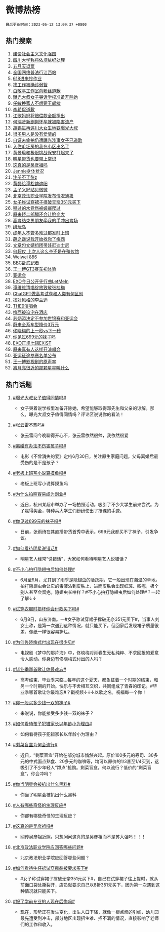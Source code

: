 # 微博热榜

`最后更新时间：2023-06-12 13:09:37 +0800`

## 热门搜索

1. [建设社会主义文化强国](https://m.weibo.cn/search?containerid=100103type%3D1%26t%3D10%26q%3D%23%E5%BB%BA%E8%AE%BE%E7%A4%BE%E4%BC%9A%E4%B8%BB%E4%B9%89%E6%96%87%E5%8C%96%E5%BC%BA%E5%9B%BD%23&stream_entry_id=51&isnewpage=1&extparam=seat%3D1%26cate%3D10103%26pos%3D0%26dgr%3D0%26stream_entry_id%3D51%26c_type%3D51%26filter_type%3Drealtimehot%26display_time%3D1686546575%26pre_seqid%3D168654657529702736372&luicode=10000011&lfid=106003type%253D25%2526t%253D3%2526disable_hot%253D1%2526filter_type%253Drealtimehot)
1. [四川大学称将依规依纪处理](https://m.weibo.cn/search?containerid=100103type%3D1%26t%3D10%26q%3D%23%E5%9B%9B%E5%B7%9D%E5%A4%A7%E5%AD%A6%E7%A7%B0%E5%B0%86%E4%BE%9D%E8%A7%84%E4%BE%9D%E7%BA%AA%E5%A4%84%E7%90%86%23&stream_entry_id=31&isnewpage=1&extparam=seat%3D1%26dgr%3D0%26pos%3D0%26realpos%3D1%26c_type%3D31%26q%3D%2523%25E5%259B%259B%25E5%25B7%259D%25E5%25A4%25A7%25E5%25AD%25A6%25E7%25A7%25B0%25E5%25B0%2586%25E4%25BE%259D%25E8%25A7%2584%25E4%25BE%259D%25E7%25BA%25AA%25E5%25A4%2584%25E7%2590%2586%2523%26flag%3D4%26cate%3D5001%26band_rank%3D1%26stream_entry_id%3D31%26lcate%3D5001%26filter_type%3Drealtimehot%26display_time%3D1686546575%26pre_seqid%3D168654657529702736372&luicode=10000011&lfid=106003type%253D25%2526t%253D3%2526disable_hot%253D1%2526filter_type%253Drealtimehot)
1. [五月天退票](https://m.weibo.cn/search?containerid=100103type%3D1%26t%3D10%26q%3D%E4%BA%94%E6%9C%88%E5%A4%A9%E9%80%80%E7%A5%A8&stream_entry_id=31&isnewpage=1&extparam=seat%3D1%26dgr%3D0%26pos%3D1%26realpos%3D2%26c_type%3D31%26q%3D%25E4%25BA%2594%25E6%259C%2588%25E5%25A4%25A9%25E9%2580%2580%25E7%25A5%25A8%26flag%3D1%26cate%3D5001%26band_rank%3D2%26stream_entry_id%3D31%26lcate%3D5001%26filter_type%3Drealtimehot%26display_time%3D1686546575%26pre_seqid%3D168654657529702736372&luicode=10000011&lfid=106003type%253D25%2526t%253D3%2526disable_hot%253D1%2526filter_type%253Drealtimehot)
1. [全国网络普法行江西站](https://m.weibo.cn/search?containerid=100103type%3D1%26t%3D10%26q%3D%23%E5%85%A8%E5%9B%BD%E7%BD%91%E7%BB%9C%E6%99%AE%E6%B3%95%E8%A1%8C%E6%B1%9F%E8%A5%BF%E7%AB%99%23&stream_entry_id=31&isnewpage=1&extparam=seat%3D1%26dgr%3D0%26pos%3D2%26realpos%3D3%26c_type%3D31%26q%3D%2523%25E5%2585%25A8%25E5%259B%25BD%25E7%25BD%2591%25E7%25BB%259C%25E6%2599%25AE%25E6%25B3%2595%25E8%25A1%258C%25E6%25B1%259F%25E8%25A5%25BF%25E7%25AB%2599%2523%26flag%3D1%26cate%3D5001%26band_rank%3D3%26stream_entry_id%3D31%26lcate%3D5001%26filter_type%3Drealtimehot%26display_time%3D1686546575%26pre_seqid%3D168654657529702736372&luicode=10000011&lfid=106003type%253D25%2526t%253D3%2526disable_hot%253D1%2526filter_type%253Drealtimehot)
1. [618进来抄作业](https://m.weibo.cn/search?containerid=100103type%3D1%26t%3D10%26q%3D%23618%E8%BF%9B%E6%9D%A5%E6%8A%84%E4%BD%9C%E4%B8%9A%23&stream_entry_id=31&isnewpage=1&extparam=seat%3D1%26topic_ad%3D1%26adid%3D192566%26pos%3D3%26dgr%3D0%26is_ad_pos%3D1%26c_type%3D31%26q%3D%2523618%25E8%25BF%259B%25E6%259D%25A5%25E6%258A%2584%25E4%25BD%259C%25E4%25B8%259A%2523%26cate%3D5001%26band_rank%3D4%26stream_entry_id%3D31%26lcate%3D5001%26filter_type%3Drealtimehot%26display_time%3D1686546575%26pre_seqid%3D168654657529702736372&luicode=10000011&lfid=106003type%253D25%2526t%253D3%2526disable_hot%253D1%2526filter_type%253Drealtimehot)
1. [找工作被确诊弱智](https://m.weibo.cn/search?containerid=100103type%3D1%26t%3D10%26q%3D%23%E6%89%BE%E5%B7%A5%E4%BD%9C%E8%A2%AB%E7%A1%AE%E8%AF%8A%E5%BC%B1%E6%99%BA%23&stream_entry_id=31&isnewpage=1&extparam=seat%3D1%26dgr%3D0%26pos%3D4%26realpos%3D4%26c_type%3D31%26q%3D%2523%25E6%2589%25BE%25E5%25B7%25A5%25E4%25BD%259C%25E8%25A2%25AB%25E7%25A1%25AE%25E8%25AF%258A%25E5%25BC%25B1%25E6%2599%25BA%2523%26flag%3D1%26cate%3D5001%26band_rank%3D4%26stream_entry_id%3D31%26lcate%3D5001%26filter_type%3Drealtimehot%26display_time%3D1686546575%26pre_seqid%3D168654657529702736372&luicode=10000011&lfid=106003type%253D25%2526t%253D3%2526disable_hot%253D1%2526filter_type%253Drealtimehot)
1. [白敬亭工作室向粉丝道歉](https://m.weibo.cn/search?containerid=100103type%3D1%26t%3D10%26q%3D%23%E7%99%BD%E6%95%AC%E4%BA%AD%E5%B7%A5%E4%BD%9C%E5%AE%A4%E5%90%91%E7%B2%89%E4%B8%9D%E9%81%93%E6%AD%89%23&stream_entry_id=31&isnewpage=1&extparam=seat%3D1%26dgr%3D0%26pos%3D5%26realpos%3D5%26c_type%3D31%26q%3D%2523%25E7%2599%25BD%25E6%2595%25AC%25E4%25BA%25AD%25E5%25B7%25A5%25E4%25BD%259C%25E5%25AE%25A4%25E5%2590%2591%25E7%25B2%2589%25E4%25B8%259D%25E9%2581%2593%25E6%25AD%2589%2523%26flag%3D2%26cate%3D5001%26band_rank%3D5%26stream_entry_id%3D31%26lcate%3D5001%26filter_type%3Drealtimehot%26display_time%3D1686546575%26pre_seqid%3D168654657529702736372&luicode=10000011&lfid=106003type%253D25%2526t%253D3%2526disable_hot%253D1%2526filter_type%253Drealtimehot)
1. [曝光大叔女子哭诉学校准备开除她](https://m.weibo.cn/search?containerid=100103type%3D1%26t%3D10%26q%3D%23%E6%9B%9D%E5%85%89%E5%A4%A7%E5%8F%94%E5%A5%B3%E5%AD%90%E5%93%AD%E8%AF%89%E5%AD%A6%E6%A0%A1%E5%87%86%E5%A4%87%E5%BC%80%E9%99%A4%E5%A5%B9%23&stream_entry_id=31&isnewpage=1&extparam=seat%3D1%26dgr%3D0%26pos%3D6%26realpos%3D6%26c_type%3D31%26q%3D%2523%25E6%259B%259D%25E5%2585%2589%25E5%25A4%25A7%25E5%258F%2594%25E5%25A5%25B3%25E5%25AD%2590%25E5%2593%25AD%25E8%25AF%2589%25E5%25AD%25A6%25E6%25A0%25A1%25E5%2587%2586%25E5%25A4%2587%25E5%25BC%2580%25E9%2599%25A4%25E5%25A5%25B9%2523%26flag%3D16%26cate%3D5001%26band_rank%3D6%26stream_entry_id%3D31%26lcate%3D5001%26filter_type%3Drealtimehot%26display_time%3D1686546575%26pre_seqid%3D168654657529702736372&luicode=10000011&lfid=106003type%253D25%2526t%253D3%2526disable_hot%253D1%2526filter_type%253Drealtimehot)
1. [任敏换家人不想要王鹤棣](https://m.weibo.cn/search?containerid=100103type%3D1%26t%3D10%26q%3D%23%E4%BB%BB%E6%95%8F%E6%8D%A2%E5%AE%B6%E4%BA%BA%E4%B8%8D%E6%83%B3%E8%A6%81%E7%8E%8B%E9%B9%A4%E6%A3%A3%23&stream_entry_id=31&isnewpage=1&extparam=seat%3D1%26dgr%3D0%26pos%3D7%26realpos%3D7%26c_type%3D31%26q%3D%2523%25E4%25BB%25BB%25E6%2595%258F%25E6%258D%25A2%25E5%25AE%25B6%25E4%25BA%25BA%25E4%25B8%258D%25E6%2583%25B3%25E8%25A6%2581%25E7%258E%258B%25E9%25B9%25A4%25E6%25A3%25A3%2523%26flag%3D1%26cate%3D5001%26band_rank%3D7%26stream_entry_id%3D31%26lcate%3D5001%26filter_type%3Drealtimehot%26display_time%3D1686546575%26pre_seqid%3D168654657529702736372&luicode=10000011&lfid=106003type%253D25%2526t%253D3%2526disable_hot%253D1%2526filter_type%253Drealtimehot)
1. [李希侃道歉](https://m.weibo.cn/search?containerid=100103type%3D1%26t%3D10%26q%3D%23%E6%9D%8E%E5%B8%8C%E4%BE%83%E9%81%93%E6%AD%89%23&stream_entry_id=31&isnewpage=1&extparam=seat%3D1%26dgr%3D0%26pos%3D8%26realpos%3D8%26c_type%3D31%26q%3D%2523%25E6%259D%258E%25E5%25B8%258C%25E4%25BE%2583%25E9%2581%2593%25E6%25AD%2589%2523%26flag%3D0%26cate%3D5001%26band_rank%3D8%26stream_entry_id%3D31%26lcate%3D5001%26filter_type%3Drealtimehot%26display_time%3D1686546575%26pre_seqid%3D168654657529702736372&luicode=10000011&lfid=106003type%253D25%2526t%253D3%2526disable_hot%253D1%2526filter_type%253Drealtimehot)
1. [江歌妈妈将赔偿款全额捐出](https://m.weibo.cn/search?containerid=100103type%3D1%26t%3D10%26q%3D%23%E6%B1%9F%E6%AD%8C%E5%A6%88%E5%A6%88%E5%B0%86%E8%B5%94%E5%81%BF%E6%AC%BE%E5%85%A8%E9%A2%9D%E6%8D%90%E5%87%BA%23&stream_entry_id=31&isnewpage=1&extparam=seat%3D1%26dgr%3D0%26pos%3D9%26realpos%3D9%26c_type%3D31%26q%3D%2523%25E6%25B1%259F%25E6%25AD%258C%25E5%25A6%2588%25E5%25A6%2588%25E5%25B0%2586%25E8%25B5%2594%25E5%2581%25BF%25E6%25AC%25BE%25E5%2585%25A8%25E9%25A2%259D%25E6%258D%2590%25E5%2587%25BA%2523%26flag%3D2%26cate%3D5001%26band_rank%3D9%26stream_entry_id%3D31%26lcate%3D5001%26filter_type%3Drealtimehot%26display_time%3D1686546575%26pre_seqid%3D168654657529702736372&luicode=10000011&lfid=106003type%253D25%2526t%253D3%2526disable_hot%253D1%2526filter_type%253Drealtimehot)
1. [何瑞贤新剧刚怀孕就被陷害流产](https://m.weibo.cn/search?containerid=100103type%3D1%26t%3D10%26q%3D%23%E4%BD%95%E7%91%9E%E8%B4%A4%E6%96%B0%E5%89%A7%E5%88%9A%E6%80%80%E5%AD%95%E5%B0%B1%E8%A2%AB%E9%99%B7%E5%AE%B3%E6%B5%81%E4%BA%A7%23&stream_entry_id=31&isnewpage=1&extparam=seat%3D1%26dgr%3D0%26pos%3D10%26realpos%3D10%26c_type%3D31%26q%3D%2523%25E4%25BD%2595%25E7%2591%259E%25E8%25B4%25A4%25E6%2596%25B0%25E5%2589%25A7%25E5%2588%259A%25E6%2580%2580%25E5%25AD%2595%25E5%25B0%25B1%25E8%25A2%25AB%25E9%2599%25B7%25E5%25AE%25B3%25E6%25B5%2581%25E4%25BA%25A7%2523%26flag%3D2%26cate%3D5001%26band_rank%3D10%26stream_entry_id%3D31%26lcate%3D5001%26filter_type%3Drealtimehot%26display_time%3D1686546575%26pre_seqid%3D168654657529702736372&luicode=10000011&lfid=106003type%253D25%2526t%253D3%2526disable_hot%253D1%2526filter_type%253Drealtimehot)
1. [胡锡进再评川大女生地铁曝光大叔](https://m.weibo.cn/search?containerid=100103type%3D1%26t%3D10%26q%3D%E8%83%A1%E9%94%A1%E8%BF%9B%E5%86%8D%E8%AF%84%E5%B7%9D%E5%A4%A7%E5%A5%B3%E7%94%9F%E5%9C%B0%E9%93%81%E6%9B%9D%E5%85%89%E5%A4%A7%E5%8F%94&stream_entry_id=31&isnewpage=1&extparam=seat%3D1%26dgr%3D0%26pos%3D11%26realpos%3D11%26c_type%3D31%26q%3D%25E8%2583%25A1%25E9%2594%25A1%25E8%25BF%259B%25E5%2586%258D%25E8%25AF%2584%25E5%25B7%259D%25E5%25A4%25A7%25E5%25A5%25B3%25E7%2594%259F%25E5%259C%25B0%25E9%2593%2581%25E6%259B%259D%25E5%2585%2589%25E5%25A4%25A7%25E5%258F%2594%26flag%3D1%26cate%3D5001%26band_rank%3D11%26stream_entry_id%3D31%26lcate%3D5001%26filter_type%3Drealtimehot%26display_time%3D1686546575%26pre_seqid%3D168654657529702736372&luicode=10000011&lfid=106003type%253D25%2526t%253D3%2526disable_hot%253D1%2526filter_type%253Drealtimehot)
1. [很多男人是没有爱情的](https://m.weibo.cn/search?containerid=100103type%3D1%26t%3D10%26q%3D%E5%BE%88%E5%A4%9A%E7%94%B7%E4%BA%BA%E6%98%AF%E6%B2%A1%E6%9C%89%E7%88%B1%E6%83%85%E7%9A%84&stream_entry_id=31&isnewpage=1&extparam=seat%3D1%26dgr%3D0%26pos%3D12%26realpos%3D12%26c_type%3D31%26q%3D%25E5%25BE%2588%25E5%25A4%259A%25E7%2594%25B7%25E4%25BA%25BA%25E6%2598%25AF%25E6%25B2%25A1%25E6%259C%2589%25E7%2588%25B1%25E6%2583%2585%25E7%259A%2584%26flag%3D2%26cate%3D5001%26band_rank%3D12%26stream_entry_id%3D31%26lcate%3D5001%26filter_type%3Drealtimehot%26display_time%3D1686546575%26pre_seqid%3D168654657529702736372&luicode=10000011&lfid=106003type%253D25%2526t%253D3%2526disable_hot%253D1%2526filter_type%253Drealtimehot)
1. [自证未偷拍仍遭曝光涉事女子已道歉](https://m.weibo.cn/search?containerid=100103type%3D1%26t%3D10%26q%3D%23%E8%87%AA%E8%AF%81%E6%9C%AA%E5%81%B7%E6%8B%8D%E4%BB%8D%E9%81%AD%E6%9B%9D%E5%85%89%E6%B6%89%E4%BA%8B%E5%A5%B3%E5%AD%90%E5%B7%B2%E9%81%93%E6%AD%89%23&stream_entry_id=31&isnewpage=1&extparam=seat%3D1%26dgr%3D0%26pos%3D13%26realpos%3D13%26c_type%3D31%26q%3D%2523%25E8%2587%25AA%25E8%25AF%2581%25E6%259C%25AA%25E5%2581%25B7%25E6%258B%258D%25E4%25BB%258D%25E9%2581%25AD%25E6%259B%259D%25E5%2585%2589%25E6%25B6%2589%25E4%25BA%258B%25E5%25A5%25B3%25E5%25AD%2590%25E5%25B7%25B2%25E9%2581%2593%25E6%25AD%2589%2523%26flag%3D0%26cate%3D5001%26band_rank%3D13%26stream_entry_id%3D31%26lcate%3D5001%26filter_type%3Drealtimehot%26display_time%3D1686546575%26pre_seqid%3D168654657529702736372&luicode=10000011&lfid=106003type%253D25%2526t%253D3%2526disable_hot%253D1%2526filter_type%253Drealtimehot)
1. [入住毛坯房的我在小区出名了](https://m.weibo.cn/search?containerid=100103type%3D1%26t%3D10%26q%3D%23%E5%85%A5%E4%BD%8F%E6%AF%9B%E5%9D%AF%E6%88%BF%E7%9A%84%E6%88%91%E5%9C%A8%E5%B0%8F%E5%8C%BA%E5%87%BA%E5%90%8D%E4%BA%86%23&stream_entry_id=31&isnewpage=1&extparam=seat%3D1%26dgr%3D0%26pos%3D14%26realpos%3D14%26c_type%3D31%26q%3D%2523%25E5%2585%25A5%25E4%25BD%258F%25E6%25AF%259B%25E5%259D%25AF%25E6%2588%25BF%25E7%259A%2584%25E6%2588%2591%25E5%259C%25A8%25E5%25B0%258F%25E5%258C%25BA%25E5%2587%25BA%25E5%2590%258D%25E4%25BA%2586%2523%26flag%3D2%26cate%3D5001%26band_rank%3D14%26stream_entry_id%3D31%26lcate%3D5001%26filter_type%3Drealtimehot%26display_time%3D1686546575%26pre_seqid%3D168654657529702736372&luicode=10000011&lfid=106003type%253D25%2526t%253D3%2526disable_hot%253D1%2526filter_type%253Drealtimehot)
1. [黄景瑜和极限挑战保安打起来了](https://m.weibo.cn/search?containerid=100103type%3D1%26t%3D10%26q%3D%23%E9%BB%84%E6%99%AF%E7%91%9C%E5%92%8C%E6%9E%81%E9%99%90%E6%8C%91%E6%88%98%E4%BF%9D%E5%AE%89%E6%89%93%E8%B5%B7%E6%9D%A5%E4%BA%86%23&stream_entry_id=31&isnewpage=1&extparam=seat%3D1%26dgr%3D0%26pos%3D15%26realpos%3D15%26c_type%3D31%26q%3D%2523%25E9%25BB%2584%25E6%2599%25AF%25E7%2591%259C%25E5%2592%258C%25E6%259E%2581%25E9%2599%2590%25E6%258C%2591%25E6%2588%2598%25E4%25BF%259D%25E5%25AE%2589%25E6%2589%2593%25E8%25B5%25B7%25E6%259D%25A5%25E4%25BA%2586%2523%26flag%3D0%26cate%3D5001%26band_rank%3D15%26stream_entry_id%3D31%26lcate%3D5001%26filter_type%3Drealtimehot%26display_time%3D1686546575%26pre_seqid%3D168654657529702736372&luicode=10000011&lfid=106003type%253D25%2526t%253D3%2526disable_hot%253D1%2526filter_type%253Drealtimehot)
1. [明星带货也要带上常识](https://m.weibo.cn/search?containerid=100103type%3D1%26t%3D10%26q%3D%23%E6%98%8E%E6%98%9F%E5%B8%A6%E8%B4%A7%E4%B9%9F%E8%A6%81%E5%B8%A6%E4%B8%8A%E5%B8%B8%E8%AF%86%23&stream_entry_id=31&isnewpage=1&extparam=seat%3D1%26dgr%3D0%26pos%3D16%26realpos%3D16%26c_type%3D31%26q%3D%2523%25E6%2598%258E%25E6%2598%259F%25E5%25B8%25A6%25E8%25B4%25A7%25E4%25B9%259F%25E8%25A6%2581%25E5%25B8%25A6%25E4%25B8%258A%25E5%25B8%25B8%25E8%25AF%2586%2523%26flag%3D0%26cate%3D5001%26band_rank%3D16%26stream_entry_id%3D31%26lcate%3D5001%26filter_type%3Drealtimehot%26display_time%3D1686546575%26pre_seqid%3D168654657529702736372&luicode=10000011&lfid=106003type%253D25%2526t%253D3%2526disable_hot%253D1%2526filter_type%253Drealtimehot)
1. [这真的是吴彦祖吗](https://m.weibo.cn/search?containerid=100103type%3D1%26t%3D10%26q%3D%23%E8%BF%99%E7%9C%9F%E7%9A%84%E6%98%AF%E5%90%B4%E5%BD%A6%E7%A5%96%E5%90%97%23&stream_entry_id=31&isnewpage=1&extparam=seat%3D1%26dgr%3D0%26pos%3D17%26realpos%3D17%26c_type%3D31%26q%3D%2523%25E8%25BF%2599%25E7%259C%259F%25E7%259A%2584%25E6%2598%25AF%25E5%2590%25B4%25E5%25BD%25A6%25E7%25A5%2596%25E5%2590%2597%2523%26flag%3D1%26cate%3D5001%26band_rank%3D17%26stream_entry_id%3D31%26lcate%3D5001%26filter_type%3Drealtimehot%26display_time%3D1686546575%26pre_seqid%3D168654657529702736372&luicode=10000011&lfid=106003type%253D25%2526t%253D3%2526disable_hot%253D1%2526filter_type%253Drealtimehot)
1. [Jennie身体状况](https://m.weibo.cn/search?containerid=100103type%3D1%26t%3D10%26q%3D%23Jennie%E8%BA%AB%E4%BD%93%E7%8A%B6%E5%86%B5%23&stream_entry_id=31&isnewpage=1&extparam=seat%3D1%26dgr%3D0%26pos%3D18%26realpos%3D18%26c_type%3D31%26q%3D%2523Jennie%25E8%25BA%25AB%25E4%25BD%2593%25E7%258A%25B6%25E5%2586%25B5%2523%26flag%3D2%26cate%3D5001%26band_rank%3D18%26stream_entry_id%3D31%26lcate%3D5001%26filter_type%3Drealtimehot%26display_time%3D1686546575%26pre_seqid%3D168654657529702736372&luicode=10000011&lfid=106003type%253D25%2526t%253D3%2526disable_hot%253D1%2526filter_type%253Drealtimehot)
1. [注册不了张z](https://m.weibo.cn/search?containerid=100103type%3D1%26t%3D10%26q%3D%23%E6%B3%A8%E5%86%8C%E4%B8%8D%E4%BA%86%E5%BC%A0z%23&stream_entry_id=31&isnewpage=1&extparam=seat%3D1%26dgr%3D0%26pos%3D19%26realpos%3D19%26c_type%3D31%26q%3D%2523%25E6%25B3%25A8%25E5%2586%258C%25E4%25B8%258D%25E4%25BA%2586%25E5%25BC%25A0z%2523%26flag%3D0%26cate%3D5001%26band_rank%3D19%26stream_entry_id%3D31%26lcate%3D5001%26filter_type%3Drealtimehot%26display_time%3D1686546575%26pre_seqid%3D168654657529702736372&luicode=10000011&lfid=106003type%253D25%2526t%253D3%2526disable_hot%253D1%2526filter_type%253Drealtimehot)
1. [黄磊给谭松韵遮阳](https://m.weibo.cn/search?containerid=100103type%3D1%26t%3D10%26q%3D%23%E9%BB%84%E7%A3%8A%E7%BB%99%E8%B0%AD%E6%9D%BE%E9%9F%B5%E9%81%AE%E9%98%B3%23&stream_entry_id=31&isnewpage=1&extparam=seat%3D1%26dgr%3D0%26pos%3D20%26realpos%3D20%26c_type%3D31%26q%3D%2523%25E9%25BB%2584%25E7%25A3%258A%25E7%25BB%2599%25E8%25B0%25AD%25E6%259D%25BE%25E9%259F%25B5%25E9%2581%25AE%25E9%2598%25B3%2523%26flag%3D2%26cate%3D5001%26band_rank%3D20%26stream_entry_id%3D31%26lcate%3D5001%26filter_type%3Drealtimehot%26display_time%3D1686546575%26pre_seqid%3D168654657529702736372&luicode=10000011&lfid=106003type%253D25%2526t%253D3%2526disable_hot%253D1%2526filter_type%253Drealtimehot)
1. [孟子义好贴贝微微](https://m.weibo.cn/search?containerid=100103type%3D1%26t%3D10%26q%3D%23%E5%AD%9F%E5%AD%90%E4%B9%89%E5%A5%BD%E8%B4%B4%E8%B4%9D%E5%BE%AE%E5%BE%AE%23&stream_entry_id=31&isnewpage=1&extparam=seat%3D1%26dgr%3D0%26pos%3D21%26realpos%3D21%26c_type%3D31%26q%3D%2523%25E5%25AD%259F%25E5%25AD%2590%25E4%25B9%2589%25E5%25A5%25BD%25E8%25B4%25B4%25E8%25B4%259D%25E5%25BE%25AE%25E5%25BE%25AE%2523%26flag%3D1%26cate%3D5001%26band_rank%3D21%26stream_entry_id%3D31%26lcate%3D5001%26filter_type%3Drealtimehot%26display_time%3D1686546575%26pre_seqid%3D168654657529702736372&luicode=10000011&lfid=106003type%253D25%2526t%253D3%2526disable_hot%253D1%2526filter_type%253Drealtimehot)
1. [北京政法职业学院发布情况通报](https://m.weibo.cn/search?containerid=100103type%3D1%26t%3D10%26q%3D%23%E5%8C%97%E4%BA%AC%E6%94%BF%E6%B3%95%E8%81%8C%E4%B8%9A%E5%AD%A6%E9%99%A2%E5%8F%91%E5%B8%83%E6%83%85%E5%86%B5%E9%80%9A%E6%8A%A5%23&stream_entry_id=31&isnewpage=1&extparam=seat%3D1%26dgr%3D0%26pos%3D22%26realpos%3D22%26c_type%3D31%26q%3D%2523%25E5%258C%2597%25E4%25BA%25AC%25E6%2594%25BF%25E6%25B3%2595%25E8%2581%258C%25E4%25B8%259A%25E5%25AD%25A6%25E9%2599%25A2%25E5%258F%2591%25E5%25B8%2583%25E6%2583%2585%25E5%2586%25B5%25E9%2580%259A%25E6%258A%25A5%2523%26flag%3D2%26cate%3D5001%26band_rank%3D22%26stream_entry_id%3D31%26lcate%3D5001%26filter_type%3Drealtimehot%26display_time%3D1686546575%26pre_seqid%3D168654657529702736372&luicode=10000011&lfid=106003type%253D25%2526t%253D3%2526disable_hot%253D1%2526filter_type%253Drealtimehot)
1. [女子称试穿裙子撑破无奈351元买下](https://m.weibo.cn/search?containerid=100103type%3D1%26t%3D10%26q%3D%23%E5%A5%B3%E5%AD%90%E7%A7%B0%E8%AF%95%E7%A9%BF%E8%A3%99%E5%AD%90%E6%92%91%E7%A0%B4%E6%97%A0%E5%A5%88351%E5%85%83%E4%B9%B0%E4%B8%8B%23&stream_entry_id=31&isnewpage=1&extparam=seat%3D1%26dgr%3D0%26pos%3D23%26realpos%3D23%26c_type%3D31%26q%3D%2523%25E5%25A5%25B3%25E5%25AD%2590%25E7%25A7%25B0%25E8%25AF%2595%25E7%25A9%25BF%25E8%25A3%2599%25E5%25AD%2590%25E6%2592%2591%25E7%25A0%25B4%25E6%2597%25A0%25E5%25A5%2588351%25E5%2585%2583%25E4%25B9%25B0%25E4%25B8%258B%2523%26flag%3D2%26cate%3D5001%26band_rank%3D23%26stream_entry_id%3D31%26lcate%3D5001%26filter_type%3Drealtimehot%26display_time%3D1686546575%26pre_seqid%3D168654657529702736372&luicode=10000011&lfid=106003type%253D25%2526t%253D3%2526disable_hot%253D1%2526filter_type%253Drealtimehot)
1. [喝过的水竟然被蟑螂爬过](https://m.weibo.cn/search?containerid=100103type%3D1%26t%3D10%26q%3D%23%E5%96%9D%E8%BF%87%E7%9A%84%E6%B0%B4%E7%AB%9F%E7%84%B6%E8%A2%AB%E8%9F%91%E8%9E%82%E7%88%AC%E8%BF%87%23&stream_entry_id=31&isnewpage=1&extparam=seat%3D1%26dgr%3D0%26pos%3D24%26realpos%3D24%26c_type%3D31%26q%3D%2523%25E5%2596%259D%25E8%25BF%2587%25E7%259A%2584%25E6%25B0%25B4%25E7%25AB%259F%25E7%2584%25B6%25E8%25A2%25AB%25E8%259F%2591%25E8%259E%2582%25E7%2588%25AC%25E8%25BF%2587%2523%26flag%3D1%26cate%3D5001%26band_rank%3D24%26stream_entry_id%3D31%26lcate%3D5001%26filter_type%3Drealtimehot%26display_time%3D1686546575%26pre_seqid%3D168654657529702736372&luicode=10000011&lfid=106003type%253D25%2526t%253D3%2526disable_hot%253D1%2526filter_type%253Drealtimehot)
1. [原来跷二郎腿还会让脸变大](https://m.weibo.cn/search?containerid=100103type%3D1%26t%3D10%26q%3D%23%E5%8E%9F%E6%9D%A5%E8%B7%B7%E4%BA%8C%E9%83%8E%E8%85%BF%E8%BF%98%E4%BC%9A%E8%AE%A9%E8%84%B8%E5%8F%98%E5%A4%A7%23&stream_entry_id=31&isnewpage=1&extparam=seat%3D1%26dgr%3D0%26pos%3D25%26realpos%3D25%26c_type%3D31%26q%3D%2523%25E5%258E%259F%25E6%259D%25A5%25E8%25B7%25B7%25E4%25BA%258C%25E9%2583%258E%25E8%2585%25BF%25E8%25BF%2598%25E4%25BC%259A%25E8%25AE%25A9%25E8%2584%25B8%25E5%258F%2598%25E5%25A4%25A7%2523%26flag%3D2%26cate%3D5001%26band_rank%3D25%26stream_entry_id%3D31%26lcate%3D5001%26filter_type%3Drealtimehot%26display_time%3D1686546575%26pre_seqid%3D168654657529702736372&luicode=10000011&lfid=106003type%253D25%2526t%253D3%2526disable_hot%253D1%2526filter_type%253Drealtimehot)
1. [高考结束男朋友牵我的手冲出考场](https://m.weibo.cn/search?containerid=100103type%3D1%26t%3D10%26q%3D%E9%AB%98%E8%80%83%E7%BB%93%E6%9D%9F%E7%94%B7%E6%9C%8B%E5%8F%8B%E7%89%B5%E6%88%91%E7%9A%84%E6%89%8B%E5%86%B2%E5%87%BA%E8%80%83%E5%9C%BA&stream_entry_id=31&isnewpage=1&extparam=seat%3D1%26dgr%3D0%26pos%3D26%26realpos%3D26%26c_type%3D31%26q%3D%25E9%25AB%2598%25E8%2580%2583%25E7%25BB%2593%25E6%259D%259F%25E7%2594%25B7%25E6%259C%258B%25E5%258F%258B%25E7%2589%25B5%25E6%2588%2591%25E7%259A%2584%25E6%2589%258B%25E5%2586%25B2%25E5%2587%25BA%25E8%2580%2583%25E5%259C%25BA%26flag%3D0%26cate%3D5001%26band_rank%3D26%26stream_entry_id%3D31%26lcate%3D5001%26filter_type%3Drealtimehot%26display_time%3D1686546575%26pre_seqid%3D168654657529702736372&luicode=10000011&lfid=106003type%253D25%2526t%253D3%2526disable_hot%253D1%2526filter_type%253Drealtimehot)
1. [纷玩岛](https://m.weibo.cn/search?containerid=100103type%3D1%26t%3D10%26q%3D%E7%BA%B7%E7%8E%A9%E5%B2%9B&stream_entry_id=31&isnewpage=1&extparam=seat%3D1%26dgr%3D0%26pos%3D27%26realpos%3D27%26c_type%3D31%26q%3D%25E7%25BA%25B7%25E7%258E%25A9%25E5%25B2%259B%26flag%3D0%26cate%3D5001%26band_rank%3D27%26stream_entry_id%3D31%26lcate%3D5001%26filter_type%3Drealtimehot%26display_time%3D1686546575%26pre_seqid%3D168654657529702736372&luicode=10000011&lfid=106003type%253D25%2526t%253D3%2526disable_hot%253D1%2526filter_type%253Drealtimehot)
1. [成年人不管多难过都准时上班](https://m.weibo.cn/search?containerid=100103type%3D1%26t%3D10%26q%3D%E6%88%90%E5%B9%B4%E4%BA%BA%E4%B8%8D%E7%AE%A1%E5%A4%9A%E9%9A%BE%E8%BF%87%E9%83%BD%E5%87%86%E6%97%B6%E4%B8%8A%E7%8F%AD&stream_entry_id=31&isnewpage=1&extparam=seat%3D1%26dgr%3D0%26pos%3D28%26realpos%3D28%26c_type%3D31%26q%3D%25E6%2588%2590%25E5%25B9%25B4%25E4%25BA%25BA%25E4%25B8%258D%25E7%25AE%25A1%25E5%25A4%259A%25E9%259A%25BE%25E8%25BF%2587%25E9%2583%25BD%25E5%2587%2586%25E6%2597%25B6%25E4%25B8%258A%25E7%258F%25AD%26flag%3D0%26cate%3D5001%26band_rank%3D28%26stream_entry_id%3D31%26lcate%3D5001%26filter_type%3Drealtimehot%26display_time%3D1686546575%26pre_seqid%3D168654657529702736372&luicode=10000011&lfid=106003type%253D25%2526t%253D3%2526disable_hot%253D1%2526filter_type%253Drealtimehot)
1. [薛之谦说我开始找你了梅西](https://m.weibo.cn/search?containerid=100103type%3D1%26t%3D10%26q%3D%23%E8%96%9B%E4%B9%8B%E8%B0%A6%E8%AF%B4%E6%88%91%E5%BC%80%E5%A7%8B%E6%89%BE%E4%BD%A0%E4%BA%86%E6%A2%85%E8%A5%BF%23&stream_entry_id=31&isnewpage=1&extparam=seat%3D1%26dgr%3D0%26pos%3D29%26realpos%3D29%26c_type%3D31%26q%3D%2523%25E8%2596%259B%25E4%25B9%258B%25E8%25B0%25A6%25E8%25AF%25B4%25E6%2588%2591%25E5%25BC%2580%25E5%25A7%258B%25E6%2589%25BE%25E4%25BD%25A0%25E4%25BA%2586%25E6%25A2%2585%25E8%25A5%25BF%2523%26flag%3D0%26cate%3D5001%26band_rank%3D29%26stream_entry_id%3D31%26lcate%3D5001%26filter_type%3Drealtimehot%26display_time%3D1686546575%26pre_seqid%3D168654657529702736372&luicode=10000011&lfid=106003type%253D25%2526t%253D3%2526disable_hot%253D1%2526filter_type%253Drealtimehot)
1. [文章包文婧组团带娃逛迪士尼](https://m.weibo.cn/search?containerid=100103type%3D1%26t%3D10%26q%3D%23%E6%96%87%E7%AB%A0%E5%8C%85%E6%96%87%E5%A9%A7%E7%BB%84%E5%9B%A2%E5%B8%A6%E5%A8%83%E9%80%9B%E8%BF%AA%E5%A3%AB%E5%B0%BC%23&stream_entry_id=31&isnewpage=1&extparam=seat%3D1%26dgr%3D0%26pos%3D30%26realpos%3D30%26c_type%3D31%26q%3D%2523%25E6%2596%2587%25E7%25AB%25A0%25E5%258C%2585%25E6%2596%2587%25E5%25A9%25A7%25E7%25BB%2584%25E5%259B%25A2%25E5%25B8%25A6%25E5%25A8%2583%25E9%2580%259B%25E8%25BF%25AA%25E5%25A3%25AB%25E5%25B0%25BC%2523%26flag%3D0%26cate%3D5001%26band_rank%3D30%26stream_entry_id%3D31%26lcate%3D5001%26filter_type%3Drealtimehot%26display_time%3D1686546575%26pre_seqid%3D168654657529702736372&luicode=10000011&lfid=106003type%253D25%2526t%253D3%2526disable_hot%253D1%2526filter_type%253Drealtimehot)
1. [何超仪 上次人这么齐还是在殡仪馆](https://m.weibo.cn/search?containerid=100103type%3D1%26t%3D10%26q%3D%E4%BD%95%E8%B6%85%E4%BB%AA+%E4%B8%8A%E6%AC%A1%E4%BA%BA%E8%BF%99%E4%B9%88%E9%BD%90%E8%BF%98%E6%98%AF%E5%9C%A8%E6%AE%A1%E4%BB%AA%E9%A6%86&stream_entry_id=31&isnewpage=1&extparam=seat%3D1%26dgr%3D0%26pos%3D31%26realpos%3D31%26c_type%3D31%26q%3D%25E4%25BD%2595%25E8%25B6%2585%25E4%25BB%25AA%2520%25E4%25B8%258A%25E6%25AC%25A1%25E4%25BA%25BA%25E8%25BF%2599%25E4%25B9%2588%25E9%25BD%2590%25E8%25BF%2598%25E6%2598%25AF%25E5%259C%25A8%25E6%25AE%25A1%25E4%25BB%25AA%25E9%25A6%2586%26flag%3D1%26cate%3D5001%26band_rank%3D31%26stream_entry_id%3D31%26lcate%3D5001%26filter_type%3Drealtimehot%26display_time%3D1686546575%26pre_seqid%3D168654657529702736372&luicode=10000011&lfid=106003type%253D25%2526t%253D3%2526disable_hot%253D1%2526filter_type%253Drealtimehot)
1. [Weiwei 886](https://m.weibo.cn/search?containerid=100103type%3D1%26t%3D10%26q%3DWeiwei+886&stream_entry_id=31&isnewpage=1&extparam=seat%3D1%26dgr%3D0%26pos%3D32%26realpos%3D32%26c_type%3D31%26q%3DWeiwei%2520886%26flag%3D0%26cate%3D5001%26band_rank%3D32%26stream_entry_id%3D31%26lcate%3D5001%26filter_type%3Drealtimehot%26display_time%3D1686546575%26pre_seqid%3D168654657529702736372&luicode=10000011&lfid=106003type%253D25%2526t%253D3%2526disable_hot%253D1%2526filter_type%253Drealtimehot)
1. [BBC卧底记者](https://m.weibo.cn/search?containerid=100103type%3D1%26t%3D10%26q%3DBBC%E5%8D%A7%E5%BA%95%E8%AE%B0%E8%80%85&stream_entry_id=31&isnewpage=1&extparam=seat%3D1%26dgr%3D0%26pos%3D33%26realpos%3D33%26c_type%3D31%26q%3DBBC%25E5%258D%25A7%25E5%25BA%2595%25E8%25AE%25B0%25E8%2580%2585%26flag%3D0%26cate%3D5001%26band_rank%3D33%26stream_entry_id%3D31%26lcate%3D5001%26filter_type%3Drealtimehot%26display_time%3D1686546575%26pre_seqid%3D168654657529702736372&luicode=10000011&lfid=106003type%253D25%2526t%253D3%2526disable_hot%253D1%2526filter_type%253Drealtimehot)
1. [王一博GT3赛车初体验](https://m.weibo.cn/search?containerid=100103type%3D1%26t%3D10%26q%3D%23%E7%8E%8B%E4%B8%80%E5%8D%9AGT3%E8%B5%9B%E8%BD%A6%E5%88%9D%E4%BD%93%E9%AA%8C%23&stream_entry_id=31&isnewpage=1&extparam=seat%3D1%26dgr%3D0%26pos%3D34%26realpos%3D34%26c_type%3D31%26q%3D%2523%25E7%258E%258B%25E4%25B8%2580%25E5%258D%259AGT3%25E8%25B5%259B%25E8%25BD%25A6%25E5%2588%259D%25E4%25BD%2593%25E9%25AA%258C%2523%26flag%3D1%26cate%3D5001%26band_rank%3D34%26stream_entry_id%3D31%26lcate%3D5001%26filter_type%3Drealtimehot%26display_time%3D1686546575%26pre_seqid%3D168654657529702736372&luicode=10000011&lfid=106003type%253D25%2526t%253D3%2526disable_hot%253D1%2526filter_type%253Drealtimehot)
1. [亚运会](https://m.weibo.cn/search?containerid=100103type%3D1%26t%3D10%26q%3D%E4%BA%9A%E8%BF%90%E4%BC%9A&stream_entry_id=31&isnewpage=1&extparam=seat%3D1%26dgr%3D0%26pos%3D35%26realpos%3D35%26c_type%3D31%26q%3D%25E4%25BA%259A%25E8%25BF%2590%25E4%25BC%259A%26flag%3D1%26cate%3D5001%26band_rank%3D35%26stream_entry_id%3D31%26lcate%3D5001%26filter_type%3Drealtimehot%26display_time%3D1686546575%26pre_seqid%3D168654657529702736372&luicode=10000011&lfid=106003type%253D25%2526t%253D3%2526disable_hot%253D1%2526filter_type%253Drealtimehot)
1. [EXO今日公开先行曲LetMeIn](https://m.weibo.cn/search?containerid=100103type%3D1%26t%3D10%26q%3D%23EXO%E4%BB%8A%E6%97%A5%E5%85%AC%E5%BC%80%E5%85%88%E8%A1%8C%E6%9B%B2LetMeIn%23&stream_entry_id=31&isnewpage=1&extparam=seat%3D1%26dgr%3D0%26pos%3D36%26realpos%3D36%26c_type%3D31%26q%3D%2523EXO%25E4%25BB%258A%25E6%2597%25A5%25E5%2585%25AC%25E5%25BC%2580%25E5%2585%2588%25E8%25A1%258C%25E6%259B%25B2LetMeIn%2523%26flag%3D0%26cate%3D5001%26band_rank%3D36%26stream_entry_id%3D31%26lcate%3D5001%26filter_type%3Drealtimehot%26display_time%3D1686546575%26pre_seqid%3D168654657529702736372&luicode=10000011&lfid=106003type%253D25%2526t%253D3%2526disable_hot%253D1%2526filter_type%253Drealtimehot)
1. [谭维维清唱绽放致敬张桂梅](https://m.weibo.cn/search?containerid=100103type%3D1%26t%3D10%26q%3D%23%E8%B0%AD%E7%BB%B4%E7%BB%B4%E6%B8%85%E5%94%B1%E7%BB%BD%E6%94%BE%E8%87%B4%E6%95%AC%E5%BC%A0%E6%A1%82%E6%A2%85%23&stream_entry_id=31&isnewpage=1&extparam=seat%3D1%26dgr%3D0%26pos%3D37%26realpos%3D37%26c_type%3D31%26q%3D%2523%25E8%25B0%25AD%25E7%25BB%25B4%25E7%25BB%25B4%25E6%25B8%2585%25E5%2594%25B1%25E7%25BB%25BD%25E6%2594%25BE%25E8%2587%25B4%25E6%2595%25AC%25E5%25BC%25A0%25E6%25A1%2582%25E6%25A2%2585%2523%26flag%3D1%26cate%3D5001%26band_rank%3D37%26stream_entry_id%3D31%26lcate%3D5001%26filter_type%3Drealtimehot%26display_time%3D1686546575%26pre_seqid%3D168654657529702736372&luicode=10000011&lfid=106003type%253D25%2526t%253D3%2526disable_hot%253D1%2526filter_type%253Drealtimehot)
1. [ChatGPT做高考试卷和人类有何区别](https://m.weibo.cn/search?containerid=100103type%3D1%26t%3D10%26q%3D%23ChatGPT%E5%81%9A%E9%AB%98%E8%80%83%E8%AF%95%E5%8D%B7%E5%92%8C%E4%BA%BA%E7%B1%BB%E6%9C%89%E4%BD%95%E5%8C%BA%E5%88%AB%23&stream_entry_id=31&isnewpage=1&extparam=seat%3D1%26dgr%3D0%26pos%3D38%26realpos%3D38%26c_type%3D31%26q%3D%2523ChatGPT%25E5%2581%259A%25E9%25AB%2598%25E8%2580%2583%25E8%25AF%2595%25E5%258D%25B7%25E5%2592%258C%25E4%25BA%25BA%25E7%25B1%25BB%25E6%259C%2589%25E4%25BD%2595%25E5%258C%25BA%25E5%2588%25AB%2523%26flag%3D0%26cate%3D5001%26band_rank%3D38%26stream_entry_id%3D31%26lcate%3D5001%26filter_type%3Drealtimehot%26display_time%3D1686546575%26pre_seqid%3D168654657529702736372&luicode=10000011&lfid=106003type%253D25%2526t%253D3%2526disable_hot%253D1%2526filter_type%253Drealtimehot)
1. [找对风格的李兰迪](https://m.weibo.cn/search?containerid=100103type%3D1%26t%3D10%26q%3D%23%E6%89%BE%E5%AF%B9%E9%A3%8E%E6%A0%BC%E7%9A%84%E6%9D%8E%E5%85%B0%E8%BF%AA%23&stream_entry_id=31&isnewpage=1&extparam=seat%3D1%26dgr%3D0%26pos%3D39%26realpos%3D39%26c_type%3D31%26q%3D%2523%25E6%2589%25BE%25E5%25AF%25B9%25E9%25A3%258E%25E6%25A0%25BC%25E7%259A%2584%25E6%259D%258E%25E5%2585%25B0%25E8%25BF%25AA%2523%26flag%3D0%26cate%3D5001%26band_rank%3D39%26stream_entry_id%3D31%26lcate%3D5001%26filter_type%3Drealtimehot%26display_time%3D1686546575%26pre_seqid%3D168654657529702736372&luicode=10000011&lfid=106003type%253D25%2526t%253D3%2526disable_hot%253D1%2526filter_type%253Drealtimehot)
1. [THE9演唱会](https://m.weibo.cn/search?containerid=100103type%3D1%26t%3D10%26q%3DTHE9%E6%BC%94%E5%94%B1%E4%BC%9A&stream_entry_id=31&isnewpage=1&extparam=seat%3D1%26dgr%3D0%26pos%3D40%26realpos%3D40%26c_type%3D31%26q%3DTHE9%25E6%25BC%2594%25E5%2594%25B1%25E4%25BC%259A%26flag%3D1%26cate%3D5001%26band_rank%3D40%26stream_entry_id%3D31%26lcate%3D5001%26filter_type%3Drealtimehot%26display_time%3D1686546575%26pre_seqid%3D168654657529702736372&luicode=10000011&lfid=106003type%253D25%2526t%253D3%2526disable_hot%253D1%2526filter_type%253Drealtimehot)
1. [梅西被迫宅在酒店](https://m.weibo.cn/search?containerid=100103type%3D1%26t%3D10%26q%3D%23%E6%A2%85%E8%A5%BF%E8%A2%AB%E8%BF%AB%E5%AE%85%E5%9C%A8%E9%85%92%E5%BA%97%23&stream_entry_id=31&isnewpage=1&extparam=seat%3D1%26dgr%3D0%26pos%3D41%26realpos%3D41%26c_type%3D31%26q%3D%2523%25E6%25A2%2585%25E8%25A5%25BF%25E8%25A2%25AB%25E8%25BF%25AB%25E5%25AE%2585%25E5%259C%25A8%25E9%2585%2592%25E5%25BA%2597%2523%26flag%3D0%26cate%3D5001%26band_rank%3D41%26stream_entry_id%3D31%26lcate%3D5001%26filter_type%3Drealtimehot%26display_time%3D1686546575%26pre_seqid%3D168654657529702736372&luicode=10000011&lfid=106003type%253D25%2526t%253D3%2526disable_hot%253D1%2526filter_type%253Drealtimehot)
1. [苏炳添决定不参加世锦赛和亚运会](https://m.weibo.cn/search?containerid=100103type%3D1%26t%3D10%26q%3D%23%E8%8B%8F%E7%82%B3%E6%B7%BB%E5%86%B3%E5%AE%9A%E4%B8%8D%E5%8F%82%E5%8A%A0%E4%B8%96%E9%94%A6%E8%B5%9B%E5%92%8C%E4%BA%9A%E8%BF%90%E4%BC%9A%23&stream_entry_id=31&isnewpage=1&extparam=seat%3D1%26dgr%3D0%26pos%3D42%26realpos%3D42%26c_type%3D31%26q%3D%2523%25E8%258B%258F%25E7%2582%25B3%25E6%25B7%25BB%25E5%2586%25B3%25E5%25AE%259A%25E4%25B8%258D%25E5%258F%2582%25E5%258A%25A0%25E4%25B8%2596%25E9%2594%25A6%25E8%25B5%259B%25E5%2592%258C%25E4%25BA%259A%25E8%25BF%2590%25E4%25BC%259A%2523%26flag%3D0%26cate%3D5001%26band_rank%3D42%26stream_entry_id%3D31%26lcate%3D5001%26filter_type%3Drealtimehot%26display_time%3D1686546575%26pre_seqid%3D168654657529702736372&luicode=10000011&lfid=106003type%253D25%2526t%253D3%2526disable_hot%253D1%2526filter_type%253Drealtimehot)
1. [蔚来全系车型降价3万元](https://m.weibo.cn/search?containerid=100103type%3D1%26t%3D10%26q%3D%23%E8%94%9A%E6%9D%A5%E5%85%A8%E7%B3%BB%E8%BD%A6%E5%9E%8B%E9%99%8D%E4%BB%B73%E4%B8%87%E5%85%83%23&stream_entry_id=31&isnewpage=1&extparam=seat%3D1%26dgr%3D0%26pos%3D43%26realpos%3D43%26c_type%3D31%26q%3D%2523%25E8%2594%259A%25E6%259D%25A5%25E5%2585%25A8%25E7%25B3%25BB%25E8%25BD%25A6%25E5%259E%258B%25E9%2599%258D%25E4%25BB%25B73%25E4%25B8%2587%25E5%2585%2583%2523%26flag%3D0%26cate%3D5001%26band_rank%3D43%26stream_entry_id%3D31%26lcate%3D5001%26filter_type%3Drealtimehot%26display_time%3D1686546575%26pre_seqid%3D168654657529702736372&luicode=10000011&lfid=106003type%253D25%2526t%253D3%2526disable_hot%253D1%2526filter_type%253Drealtimehot)
1. [佟晓梅的上一秒vs下一秒](https://m.weibo.cn/search?containerid=100103type%3D1%26t%3D10%26q%3D%23%E4%BD%9F%E6%99%93%E6%A2%85%E7%9A%84%E4%B8%8A%E4%B8%80%E7%A7%92vs%E4%B8%8B%E4%B8%80%E7%A7%92%23&stream_entry_id=31&isnewpage=1&extparam=seat%3D1%26dgr%3D0%26pos%3D44%26realpos%3D44%26c_type%3D31%26q%3D%2523%25E4%25BD%259F%25E6%2599%2593%25E6%25A2%2585%25E7%259A%2584%25E4%25B8%258A%25E4%25B8%2580%25E7%25A7%2592vs%25E4%25B8%258B%25E4%25B8%2580%25E7%25A7%2592%2523%26flag%3D1%26cate%3D5001%26band_rank%3D44%26stream_entry_id%3D31%26lcate%3D5001%26filter_type%3Drealtimehot%26display_time%3D1686546575%26pre_seqid%3D168654657529702736372&luicode=10000011&lfid=106003type%253D25%2526t%253D3%2526disable_hot%253D1%2526filter_type%253Drealtimehot)
1. [你见过699元的袜子吗](https://m.weibo.cn/search?containerid=100103type%3D1%26t%3D10%26q%3D%23%E4%BD%A0%E8%A7%81%E8%BF%87699%E5%85%83%E7%9A%84%E8%A2%9C%E5%AD%90%E5%90%97%23&stream_entry_id=31&isnewpage=1&extparam=seat%3D1%26dgr%3D0%26pos%3D45%26realpos%3D45%26c_type%3D31%26q%3D%2523%25E4%25BD%25A0%25E8%25A7%2581%25E8%25BF%2587699%25E5%2585%2583%25E7%259A%2584%25E8%25A2%259C%25E5%25AD%2590%25E5%2590%2597%2523%26flag%3D0%26cate%3D5001%26band_rank%3D45%26stream_entry_id%3D31%26lcate%3D5001%26filter_type%3Drealtimehot%26display_time%3D1686546575%26pre_seqid%3D168654657529702736372&luicode=10000011&lfid=106003type%253D25%2526t%253D3%2526disable_hot%253D1%2526filter_type%253Drealtimehot)
1. [EXO正规七辑EXIST](https://m.weibo.cn/search?containerid=100103type%3D1%26t%3D10%26q%3D%23EXO%E6%AD%A3%E8%A7%84%E4%B8%83%E8%BE%91EXIST%23&stream_entry_id=31&isnewpage=1&extparam=seat%3D1%26dgr%3D0%26pos%3D46%26realpos%3D46%26c_type%3D31%26q%3D%2523EXO%25E6%25AD%25A3%25E8%25A7%2584%25E4%25B8%2583%25E8%25BE%2591EXIST%2523%26flag%3D0%26cate%3D5001%26band_rank%3D46%26stream_entry_id%3D31%26lcate%3D5001%26filter_type%3Drealtimehot%26display_time%3D1686546575%26pre_seqid%3D168654657529702736372&luicode=10000011&lfid=106003type%253D25%2526t%253D3%2526disable_hot%253D1%2526filter_type%253Drealtimehot)
1. [原来真有人这样开演唱会](https://m.weibo.cn/search?containerid=100103type%3D1%26t%3D10%26q%3D%23%E5%8E%9F%E6%9D%A5%E7%9C%9F%E6%9C%89%E4%BA%BA%E8%BF%99%E6%A0%B7%E5%BC%80%E6%BC%94%E5%94%B1%E4%BC%9A%23&stream_entry_id=31&isnewpage=1&extparam=seat%3D1%26dgr%3D0%26pos%3D47%26realpos%3D47%26c_type%3D31%26q%3D%2523%25E5%258E%259F%25E6%259D%25A5%25E7%259C%259F%25E6%259C%2589%25E4%25BA%25BA%25E8%25BF%2599%25E6%25A0%25B7%25E5%25BC%2580%25E6%25BC%2594%25E5%2594%25B1%25E4%25BC%259A%2523%26flag%3D1%26cate%3D5001%26band_rank%3D47%26stream_entry_id%3D31%26lcate%3D5001%26filter_type%3Drealtimehot%26display_time%3D1686546575%26pre_seqid%3D168654657529702736372&luicode=10000011&lfid=106003type%253D25%2526t%253D3%2526disable_hot%253D1%2526filter_type%253Drealtimehot)
1. [亚运征途参赛名单公布](https://m.weibo.cn/search?containerid=100103type%3D1%26t%3D10%26q%3D%23%E4%BA%9A%E8%BF%90%E5%BE%81%E9%80%94%E5%8F%82%E8%B5%9B%E5%90%8D%E5%8D%95%E5%85%AC%E5%B8%83%23&stream_entry_id=31&isnewpage=1&extparam=seat%3D1%26dgr%3D0%26pos%3D48%26realpos%3D48%26c_type%3D31%26q%3D%2523%25E4%25BA%259A%25E8%25BF%2590%25E5%25BE%2581%25E9%2580%2594%25E5%258F%2582%25E8%25B5%259B%25E5%2590%258D%25E5%258D%2595%25E5%2585%25AC%25E5%25B8%2583%2523%26flag%3D0%26cate%3D5001%26band_rank%3D48%26stream_entry_id%3D31%26lcate%3D5001%26filter_type%3Drealtimehot%26display_time%3D1686546575%26pre_seqid%3D168654657529702736372&luicode=10000011&lfid=106003type%253D25%2526t%253D3%2526disable_hot%253D1%2526filter_type%253Drealtimehot)
1. [王一博影视剧的原声率](https://m.weibo.cn/search?containerid=100103type%3D1%26t%3D10%26q%3D%23%E7%8E%8B%E4%B8%80%E5%8D%9A%E5%BD%B1%E8%A7%86%E5%89%A7%E7%9A%84%E5%8E%9F%E5%A3%B0%E7%8E%87%23&stream_entry_id=31&isnewpage=1&extparam=seat%3D1%26dgr%3D0%26pos%3D49%26realpos%3D49%26c_type%3D31%26q%3D%2523%25E7%258E%258B%25E4%25B8%2580%25E5%258D%259A%25E5%25BD%25B1%25E8%25A7%2586%25E5%2589%25A7%25E7%259A%2584%25E5%258E%259F%25E5%25A3%25B0%25E7%258E%2587%2523%26flag%3D0%26cate%3D5001%26band_rank%3D49%26stream_entry_id%3D31%26lcate%3D5001%26filter_type%3Drealtimehot%26display_time%3D1686546575%26pre_seqid%3D168654657529702736372&luicode=10000011&lfid=106003type%253D25%2526t%253D3%2526disable_hot%253D1%2526filter_type%253Drealtimehot)
1. [离月亮很近的那颗星星叫什么](https://m.weibo.cn/search?containerid=100103type%3D1%26t%3D10%26q%3D%23%E7%A6%BB%E6%9C%88%E4%BA%AE%E5%BE%88%E8%BF%91%E7%9A%84%E9%82%A3%E9%A2%97%E6%98%9F%E6%98%9F%E5%8F%AB%E4%BB%80%E4%B9%88%23&stream_entry_id=31&isnewpage=1&extparam=seat%3D1%26dgr%3D0%26pos%3D50%26realpos%3D50%26c_type%3D31%26q%3D%2523%25E7%25A6%25BB%25E6%259C%2588%25E4%25BA%25AE%25E5%25BE%2588%25E8%25BF%2591%25E7%259A%2584%25E9%2582%25A3%25E9%25A2%2597%25E6%2598%259F%25E6%2598%259F%25E5%258F%25AB%25E4%25BB%2580%25E4%25B9%2588%2523%26flag%3D1%26cate%3D5001%26band_rank%3D50%26stream_entry_id%3D31%26lcate%3D5001%26filter_type%3Drealtimehot%26display_time%3D1686546575%26pre_seqid%3D168654657529702736372&luicode=10000011&lfid=106003type%253D25%2526t%253D3%2526disable_hot%253D1%2526filter_type%253Drealtimehot)

## 热门话题

1. [#曝光大叔女子值得同情吗#](https://m.weibo.cn/search?containerid=231522type%3D1%26t%3D10%26q%3D%23%E6%9B%9D%E5%85%89%E5%A4%A7%E5%8F%94%E5%A5%B3%E5%AD%90%E5%80%BC%E5%BE%97%E5%90%8C%E6%83%85%E5%90%97%23&stream_entry_id=128&isnewpage=1&extparam=seat%3D1%26cate%3D5004%26pos%3D1-0-0%26dgr%3D0%26unitid%3D1686536515902%26lcate%3D5004%26c_type%3D128%26display_time%3D1686546576%26pre_seqid%3D1686546576864027372132&luicode=10000011&lfid=231648_-_4)
    - 女子哭着说学校里准备开除她，希望能够取得邓先生和父亲的谅解。那么，曝光大叔女子值得同情吗？  ​评论区说说你的看法！

1. [#张云雷不热吗#](https://m.weibo.cn/search?containerid=231522type%3D1%26t%3D10%26q%3D%23%E5%BC%A0%E4%BA%91%E9%9B%B7%E4%B8%8D%E7%83%AD%E5%90%97%23&stream_entry_id=128&isnewpage=1&extparam=seat%3D1%26cate%3D5004%26pos%3D1-0-1%26dgr%3D0%26unitid%3D1686528138981%26lcate%3D5004%26c_type%3D128%26display_time%3D1686546576%26pre_seqid%3D1686546576864027372132&luicode=10000011&lfid=231648_-_4)
    - 张云雷问今晚聊得开心不，张云雷依然很帅，我依然很爱 ​​​

1. [#离婚有办法不伤害孩子吗#](https://m.weibo.cn/search?containerid=231522type%3D1%26t%3D10%26q%3D%23%E7%A6%BB%E5%A9%9A%E6%9C%89%E5%8A%9E%E6%B3%95%E4%B8%8D%E4%BC%A4%E5%AE%B3%E5%AD%A9%E5%AD%90%E5%90%97%23&stream_entry_id=128&isnewpage=1&extparam=seat%3D1%26cate%3D5004%26pos%3D1-0-2%26dgr%3D0%26unitid%3D1686538316075%26lcate%3D5004%26c_type%3D128%26display_time%3D1686546576%26pre_seqid%3D1686546576864027372132&luicode=10000011&lfid=231648_-_4)
    - 电影《不曾消失的爱》定档6月30日，关注原生家庭问题，父母离婚后最受伤的是不是孩子？

1. [#老板上班写小说算摸鱼吗#](https://m.weibo.cn/search?containerid=231522type%3D1%26t%3D10%26q%3D%23%E8%80%81%E6%9D%BF%E4%B8%8A%E7%8F%AD%E5%86%99%E5%B0%8F%E8%AF%B4%E7%AE%97%E6%91%B8%E9%B1%BC%E5%90%97%23&stream_entry_id=128&isnewpage=1&extparam=seat%3D1%26cate%3D5004%26pos%3D1-0-3%26dgr%3D0%26unitid%3D1686536226588%26lcate%3D5004%26c_type%3D128%26display_time%3D1686546576%26pre_seqid%3D1686546576864027372132&luicode=10000011&lfid=231648_-_4)
    - 老板上班写小说算摸鱼吗

1. [#为什么拍照容易成为副业#](https://m.weibo.cn/search?containerid=231522type%3D1%26t%3D10%26q%3D%23%E4%B8%BA%E4%BB%80%E4%B9%88%E6%8B%8D%E7%85%A7%E5%AE%B9%E6%98%93%E6%88%90%E4%B8%BA%E5%89%AF%E4%B8%9A%23&stream_entry_id=128&isnewpage=1&extparam=seat%3D1%26cate%3D5004%26pos%3D1-0-4%26dgr%3D0%26unitid%3D1686541020219%26lcate%3D5004%26c_type%3D128%26display_time%3D1686546576%26pre_seqid%3D1686546576864027372132&luicode=10000011&lfid=231648_-_4)
    - 近日，杭州某超市举办了一场拍照活动，吸引了不少大学生前来尝试。为了赢得奖金，特种兵大学生们纷纷使出了抢课的手速。

1. [#你见过699元的袜子吗#](https://m.weibo.cn/search?containerid=231522type%3D1%26t%3D10%26q%3D%23%E4%BD%A0%E8%A7%81%E8%BF%87699%E5%85%83%E7%9A%84%E8%A2%9C%E5%AD%90%E5%90%97%23&stream_entry_id=128&isnewpage=1&extparam=seat%3D1%26cate%3D5004%26pos%3D1-0-5%26dgr%3D0%26unitid%3D1686530523398%26lcate%3D5004%26c_type%3D128%26display_time%3D1686546576%26pre_seqid%3D1686546576864027372132&luicode=10000011&lfid=231648_-_4)
    - 日前，张雨绮在其直播带货首秀中表示，699元我都买不了袜子，引发争议。

1. [#如何看待明星说错话#](https://m.weibo.cn/search?containerid=231522type%3D1%26t%3D10%26q%3D%23%E5%A6%82%E4%BD%95%E7%9C%8B%E5%BE%85%E6%98%8E%E6%98%9F%E8%AF%B4%E9%94%99%E8%AF%9D%23&stream_entry_id=128&isnewpage=1&extparam=seat%3D1%26cate%3D5004%26pos%3D1-0-6%26dgr%3D0%26unitid%3D1686538018580%26lcate%3D5004%26c_type%3D128%26display_time%3D1686546576%26pre_seqid%3D1686546576864027372132&luicode=10000011&lfid=231648_-_4)
    - 明星艺人经常“说错话”，大家如何看待明星艺人说错话？

1. [#不小心拍打隐翅虫后如何处理#](https://m.weibo.cn/search?containerid=231522type%3D1%26t%3D10%26q%3D%23%E4%B8%8D%E5%B0%8F%E5%BF%83%E6%8B%8D%E6%89%93%E9%9A%90%E7%BF%85%E8%99%AB%E5%90%8E%E5%A6%82%E4%BD%95%E5%A4%84%E7%90%86%23&stream_entry_id=128&isnewpage=1&extparam=seat%3D1%26cate%3D5004%26pos%3D1-0-7%26dgr%3D0%26unitid%3D1686450426594%26lcate%3D5004%26c_type%3D128%26display_time%3D1686546576%26pre_seqid%3D1686546576864027372132&luicode=10000011&lfid=231648_-_4)
    - 6月至9月，尤其到了雨季是隐翅虫的活跃期，它一般出现在潮湿的草地。拍打隐翅虫会让它的毒液沾到皮肤上，进而皮肤会出现红斑、脓疱，极个别人甚至会留疤。隐翅虫长啥样？#不小心拍打隐翅虫后如何处理#？一起了解↓↓

1. [#试穿衣服时损坏你会付款买下吗#](https://m.weibo.cn/search?containerid=231522type%3D1%26t%3D10%26q%3D%23%E8%AF%95%E7%A9%BF%E8%A1%A3%E6%9C%8D%E6%97%B6%E6%8D%9F%E5%9D%8F%E4%BD%A0%E4%BC%9A%E4%BB%98%E6%AC%BE%E4%B9%B0%E4%B8%8B%E5%90%97%23&stream_entry_id=128&isnewpage=1&extparam=seat%3D1%26cate%3D5004%26pos%3D1-0-8%26dgr%3D0%26unitid%3D1686541646085%26lcate%3D5004%26c_type%3D128%26display_time%3D1686546576%26pre_seqid%3D1686546576864027372132&luicode=10000011&lfid=231648_-_4)
    - 6月8日，山东济南。一#女子称试穿裙子撑破无奈351元买下#，当事人刘女士称，是第一次遇到这种情况，就只能买下。但回家后发现裙子质量很差，像纸一样很容易撕烂。

1. [#为何佟晓梅式付出现在很少见#](https://m.weibo.cn/search?containerid=231522type%3D1%26t%3D10%26q%3D%23%E4%B8%BA%E4%BD%95%E4%BD%9F%E6%99%93%E6%A2%85%E5%BC%8F%E4%BB%98%E5%87%BA%E7%8E%B0%E5%9C%A8%E5%BE%88%E5%B0%91%E8%A7%81%23&stream_entry_id=128&isnewpage=1&extparam=seat%3D1%26cate%3D5004%26pos%3D1-0-9%26dgr%3D0%26unitid%3D1686496671830%26lcate%3D5004%26c_type%3D128%26display_time%3D1686546576%26pre_seqid%3D1686546576864027372132&luicode=10000011&lfid=231648_-_4)
    - 电视剧《梦中的那片海》中，佟晓梅对肖春生无私纯粹、不求回报的爱意令人感动。你身边有佟晓梅式付出的人吗？

1. [#毕业季哪首歌让你最难忘#](https://m.weibo.cn/search?containerid=231522type%3D1%26t%3D10%26q%3D%23%E6%AF%95%E4%B8%9A%E5%AD%A3%E5%93%AA%E9%A6%96%E6%AD%8C%E8%AE%A9%E4%BD%A0%E6%9C%80%E9%9A%BE%E5%BF%98%23&stream_entry_id=128&isnewpage=1&extparam=seat%3D1%26cate%3D5004%26pos%3D1-0-10%26dgr%3D0%26unitid%3D1686441133741%26lcate%3D5004%26c_type%3D128%26display_time%3D1686546576%26pre_seqid%3D1686546576864027372132&luicode=10000011&lfid=231648_-_4)
    - 高考结束、毕业季来临…每年的这个夏天，都象征着一个时期的结束，和另一个时期的开始。快乐与不舍相互交织，共同组成了青春的印记。#毕业季哪首歌让你最难忘#？戳视频↓↓↓以歌之名，祝福每一个你！

1. [#你一般买多少钱一双的袜子#](https://m.weibo.cn/search?containerid=231522type%3D1%26t%3D10%26q%3D%23%E4%BD%A0%E4%B8%80%E8%88%AC%E4%B9%B0%E5%A4%9A%E5%B0%91%E9%92%B1%E4%B8%80%E5%8F%8C%E7%9A%84%E8%A2%9C%E5%AD%90%23&stream_entry_id=128&isnewpage=1&extparam=seat%3D1%26cate%3D5004%26pos%3D1-0-11%26dgr%3D0%26unitid%3D1686478052227%26lcate%3D5004%26c_type%3D128%26display_time%3D1686546576%26pre_seqid%3D1686546576864027372132&luicode=10000011&lfid=231648_-_4)
    - 来说说，你能接受多少钱一双的袜子？

1. [#如何看待孩子犯错家长以年龄小为理由#](https://m.weibo.cn/search?containerid=231522type%3D1%26t%3D10%26q%3D%23%E5%A6%82%E4%BD%95%E7%9C%8B%E5%BE%85%E5%AD%A9%E5%AD%90%E7%8A%AF%E9%94%99%E5%AE%B6%E9%95%BF%E4%BB%A5%E5%B9%B4%E9%BE%84%E5%B0%8F%E4%B8%BA%E7%90%86%E7%94%B1%23&stream_entry_id=128&isnewpage=1&extparam=seat%3D1%26cate%3D5004%26pos%3D1-0-12%26dgr%3D0%26unitid%3D1686525122743%26lcate%3D5004%26c_type%3D128%26display_time%3D1686546576%26pre_seqid%3D1686546576864027372132&luicode=10000011&lfid=231648_-_4)
    - 如何看待孩子犯错家长以年龄小为理由？

1. [#剩菜盲盒为何会流行#](https://m.weibo.cn/search?containerid=231522type%3D1%26t%3D10%26q%3D%23%E5%89%A9%E8%8F%9C%E7%9B%B2%E7%9B%92%E4%B8%BA%E4%BD%95%E4%BC%9A%E6%B5%81%E8%A1%8C%23&stream_entry_id=128&isnewpage=1&extparam=seat%3D1%26cate%3D5004%26pos%3D1-0-13%26dgr%3D0%26unitid%3D1686538312398%26lcate%3D5004%26c_type%3D128%26display_time%3D1686546576%26pre_seqid%3D1686546576864027372132&luicode=10000011&lfid=231648_-_4)
    - 近日，“剩菜盲盒”开始在部分城市悄然兴起。原价100多元的寿司、30多元的中式面点熟食、20多元的咖啡等，均可以原价的1/3甚至1/4买到，这吸引了不少年轻人“蹲点”抢购。剩菜盲盒，何以流行？低价的“剩菜盲盒”，你会冲吗？

1. [#你当明星会被扒出什么黑料#](https://m.weibo.cn/search?containerid=231522type%3D1%26t%3D10%26q%3D%23%E4%BD%A0%E5%BD%93%E6%98%8E%E6%98%9F%E4%BC%9A%E8%A2%AB%E6%89%92%E5%87%BA%E4%BB%80%E4%B9%88%E9%BB%91%E6%96%99%23&stream_entry_id=128&isnewpage=1&extparam=seat%3D1%26cate%3D5004%26pos%3D1-0-14%26dgr%3D0%26unitid%3D1686451357682%26lcate%3D5004%26c_type%3D128%26display_time%3D1686546576%26pre_seqid%3D1686546576864027372132&luicode=10000011&lfid=231648_-_4)
    - 你当了明星会被扒出什么黑料

1. [#人有哪些奇怪的生理反应#](https://m.weibo.cn/search?containerid=231522type%3D1%26t%3D10%26q%3D%23%E4%BA%BA%E6%9C%89%E5%93%AA%E4%BA%9B%E5%A5%87%E6%80%AA%E7%9A%84%E7%94%9F%E7%90%86%E5%8F%8D%E5%BA%94%23&stream_entry_id=128&isnewpage=1&extparam=seat%3D1%26cate%3D5004%26pos%3D1-0-15%26dgr%3D0%26unitid%3D1686527512961%26lcate%3D5004%26c_type%3D128%26display_time%3D1686546576%26pre_seqid%3D1686546576864027372132&luicode=10000011&lfid=231648_-_4)
    - 你都有哪些奇怪的生理反应？

1. [#这真的是吴彦祖吗#](https://m.weibo.cn/search?containerid=231522type%3D1%26t%3D10%26q%3D%23%E8%BF%99%E7%9C%9F%E7%9A%84%E6%98%AF%E5%90%B4%E5%BD%A6%E7%A5%96%E5%90%97%23&stream_entry_id=128&isnewpage=1&extparam=seat%3D1%26cate%3D5004%26pos%3D1-0-16%26dgr%3D0%26unitid%3D1686545530351%26lcate%3D5004%26c_type%3D128%26display_time%3D1686546576%26pre_seqid%3D1686546576864027372132&luicode=10000011&lfid=231648_-_4)
    - 网传吴彦祖近照，只想问问这真的是吴彦祖而不是苏大强吗！！！

1. [#北京政法职业学院应回答哪些问题#](https://m.weibo.cn/search?containerid=231522type%3D1%26t%3D10%26q%3D%23%E5%8C%97%E4%BA%AC%E6%94%BF%E6%B3%95%E8%81%8C%E4%B8%9A%E5%AD%A6%E9%99%A2%E5%BA%94%E5%9B%9E%E7%AD%94%E5%93%AA%E4%BA%9B%E9%97%AE%E9%A2%98%23&stream_entry_id=128&isnewpage=1&extparam=seat%3D1%26cate%3D5004%26pos%3D1-0-17%26dgr%3D0%26unitid%3D1686544929656%26lcate%3D5004%26c_type%3D128%26display_time%3D1686546576%26pre_seqid%3D1686546576864027372132&luicode=10000011&lfid=231648_-_4)
    - 北京政法职业学院应回答哪些问题？

1. [#如何看待牛仔裙试穿撕裂被要求买下#](https://m.weibo.cn/search?containerid=231522type%3D1%26t%3D10%26q%3D%23%E5%A6%82%E4%BD%95%E7%9C%8B%E5%BE%85%E7%89%9B%E4%BB%94%E8%A3%99%E8%AF%95%E7%A9%BF%E6%92%95%E8%A3%82%E8%A2%AB%E8%A6%81%E6%B1%82%E4%B9%B0%E4%B8%8B%23&stream_entry_id=128&isnewpage=1&extparam=seat%3D1%26cate%3D5004%26pos%3D1-0-18%26dgr%3D0%26unitid%3D1686544633755%26lcate%3D5004%26c_type%3D128%26display_time%3D1686546576%26pre_seqid%3D1686546576864027372132&luicode=10000011&lfid=231648_-_4)
    - #女子称试穿裙子撑破无奈351元买下#，自己在试穿裙子往上提时，就从前面口袋处撕裂开，店员就要求自己以8折351元买下，因为第一次遇到这种情况就只能买下。

1. [#报了学前专业的人现在后悔吗#](https://m.weibo.cn/search?containerid=231522type%3D1%26t%3D10%26q%3D%23%E6%8A%A5%E4%BA%86%E5%AD%A6%E5%89%8D%E4%B8%93%E4%B8%9A%E7%9A%84%E4%BA%BA%E7%8E%B0%E5%9C%A8%E5%90%8E%E6%82%94%E5%90%97%23&stream_entry_id=128&isnewpage=1&extparam=seat%3D1%26cate%3D5004%26pos%3D1-0-19%26dgr%3D0%26unitid%3D1686541935794%26lcate%3D5004%26c_type%3D128%26display_time%3D1686546576%26pre_seqid%3D1686546576864027372132&luicode=10000011&lfid=231648_-_4)
    - 现在，形势正在发生变化，出生人口下降，就像一根点燃的引线，幼儿园最先遭受到冲击，部分地区出现招生难、招不满的情况，直接影响了老师们的工作和收入。

